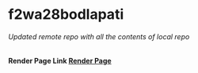 # f2wa28bodlapati

###### Updated remote repo with all the contents of local repo

#### Render Page Link [Render Page](https://f2wa28bodlapati.onrender.com/)
